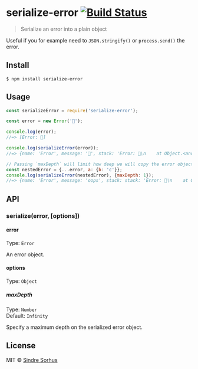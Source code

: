 # serialize-error [![Build Status](https://travis-ci.org/sindresorhus/serialize-error.svg?branch=master)](https://travis-ci.org/sindresorhus/serialize-error)

> Serialize an error into a plain object

Useful if you for example need to `JSON.stringify()` or `process.send()` the error.


## Install

```
$ npm install serialize-error
```


## Usage

```js
const serializeError = require('serialize-error');

const error = new Error('🦄');

console.log(error);
//=> [Error: 🦄]

console.log(serializeError(error));
//=> {name: 'Error', message: '🦄', stack: 'Error: 🦄\n    at Object.<anonymous> …'}

// Passing `maxDepth` will limit how deep we will copy the error object
const nestedError = {...error, a: {b: 'c'}};
console.log(serializeError(nestedError), {maxDepth: 1});
//=> {name: 'Error', message: 'oops', stack: stack: 'Error: 🦄\n    at Object.<anonymous> …', a: {} }
```

## API

### serialize(error, [options])

#### error

Type: `Error`

An error object.

#### options

Type: `Object`

##### maxDepth

Type: `Number`<br>
Default: `Infinity`

Specify a maximum depth on the serialized error object.

## License

MIT © [Sindre Sorhus](https://sindresorhus.com)
